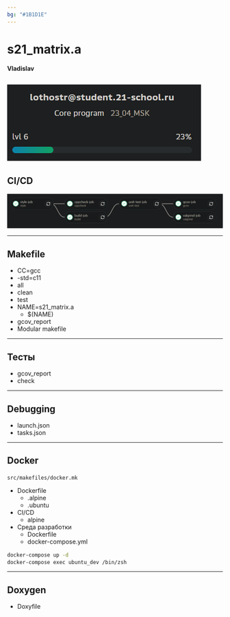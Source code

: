 ```yaml
---
bg: "#1B1D1E"
---
```

# s21_matrix.a
<!-- slide bg="#1D1F20" -->
**Vladislav**

![](img/lothostr.png)
---
## CI/CD
![](img/pipelines.png)

---
## Makefile
- CC=gcc
- -std=c11
- all
- clean
- test
- NAME=s21_matrix.a
	- $(NAME)
- gcov_report
- Modular makefile

---
## Тесты
- gcov_report
- check

---
## Debugging
- launch.json
- tasks.json

---
## Docker
`src/makefiles/docker.mk`
- Dockerfile
	- .alpine
	- .ubuntu
- CI/CD
	- alpine
- Среда разработки
	- Dockerfile
	- docker-compose.yml
```bash
docker-compose up -d
docker-compose exec ubuntu_dev /bin/zsh
```

---
## Doxygen
- Doxyfile
